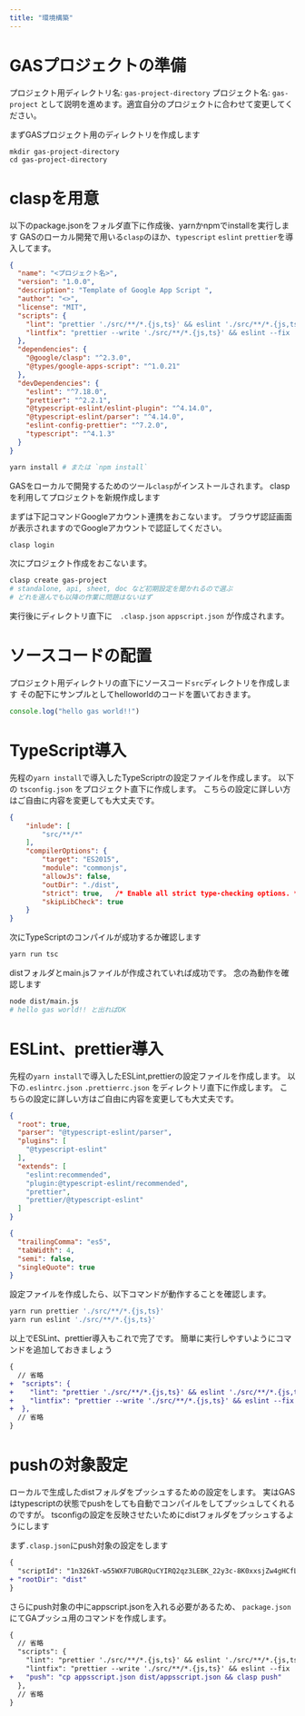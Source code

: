 ```yaml
---
title: "環境構築"
---
```

# GASプロジェクトの準備
プロジェクト用ディレクトリ名: `gas-project-directory`
プロジェクト名: `gas-project`
として説明を進めます。適宜自分のプロジェクトに合わせて変更してください。

まずGASプロジェクト用のディレクトリを作成します
```shell
mkdir gas-project-directory
cd gas-project-directory
```

# claspを用意
以下のpackage.jsonをフォルダ直下に作成後、yarnかnpmでinstallを実行します
GASのローカル開発で用いる`clasp`のほか、`typescript` `eslint` `prettier`を導入してます。

```json:gas-project-directory/package.json
{
  "name": "<プロジェクト名>",
  "version": "1.0.0",
  "description": "Template of Google App Script ",
  "author": "<>",
  "license": "MIT",
  "scripts": {
    "lint": "prettier './src/**/*.{js,ts}' && eslint './src/**/*.{js,ts}'",
    "lintfix": "prettier --write './src/**/*.{js,ts}' && eslint --fix './src/**/*.{js,ts}'"
  },
  "dependencies": {
    "@google/clasp": "^2.3.0",
    "@types/google-apps-script": "^1.0.21"
  },
  "devDependencies": {
    "eslint": "^7.18.0",
    "prettier": "^2.2.1",
    "@typescript-eslint/eslint-plugin": "^4.14.0",
    "@typescript-eslint/parser": "^4.14.0",
    "eslint-config-prettier": "^7.2.0",
    "typescript": "^4.1.3"
  }
}
```
```sh
yarn install # または `npm install`
```

GASをローカルで開発するためのツール`clasp`がインストールされます。
claspを利用してプロジェクトを新規作成します

まずは下記コマンドGoogleアカウント連携をおこないます。
ブラウザ認証画面が表示されますのでGoogleアカウントで認証してください。
```sh
clasp login 
```

次にプロジェクト作成をおこないます。
```sh
clasp create gas-project
# standalone, api, sheet, doc など初期設定を聞かれるので選ぶ
# どれを選んでも以降の作業に問題はないはず 
```
実行後にディレクトリ直下に　`.clasp.json` `appscript.json` が作成されます。


# ソースコードの配置
プロジェクト用ディレクトリの直下にソースコード`src`ディレクトリを作成します
その配下にサンプルとしてhelloworldのコードを置いておきます。
```ts:src/main.ts
console.log("hello gas world!!")
```


# TypeScript導入
先程の`yarn install`で導入したTypeScriptrの設定ファイルを作成します。
以下の `tsconfig.json` をプロジェクト直下に作成します。
こちらの設定に詳しい方はご自由に内容を変更しても大丈夫です。

```json:tsconfig.json
{
    "inlude": [
        "src/**/*"
    ],
    "compilerOptions": {
        "target": "ES2015",
        "module": "commonjs",
        "allowJs": false,
        "outDir": "./dist",
        "strict": true,   /* Enable all strict type-checking options. */
        "skipLibCheck": true
    }
}
```

次にTypeScriptのコンパイルが成功するか確認します
```sh
yarn run tsc
```
distフォルダとmain.jsファイルが作成されていれば成功です。
念の為動作を確認します
```sh
node dist/main.js
# hello gas world!! と出ればOK
```

# ESLint、prettier導入
先程の`yarn install`で導入したESLint,prettierの設定ファイルを作成します。
以下の`.eslintrc.json` `.prettierrc.json` をディレクトリ直下に作成します。
こちらの設定に詳しい方はご自由に内容を変更しても大丈夫です。

```json:.eslintrc.json
{
  "root": true,
  "parser": "@typescript-eslint/parser",
  "plugins": [
    "@typescript-eslint"
  ],
  "extends": [
    "eslint:recommended",
    "plugin:@typescript-eslint/recommended",
    "prettier",
    "prettier/@typescript-eslint"
  ]
}
```
```json:.prettierrc.json
{
  "trailingComma": "es5",
  "tabWidth": 4,
  "semi": false,
  "singleQuote": true
}
```

設定ファイルを作成したら、以下コマンドが動作することを確認します。
```sh
yarn run prettier './src/**/*.{js,ts}'
yarn run eslint './src/**/*.{js,ts}'
```

以上でESLint、prettier導入もこれで完了です。
簡単に実行しやすいようにコマンドを追加しておきましょう
```diff json:package.json
{
  // 省略
+  "scripts": {
+    "lint": "prettier './src/**/*.{js,ts}' && eslint './src/**/*.{js,ts}'",
+    "lintfix": "prettier --write './src/**/*.{js,ts}' && eslint --fix './src/**/*.{js,ts}'",
+  },
  // 省略
}
```

# pushの対象設定
ローカルで生成したdistフォルダをプッシュするための設定をします。
実はGASはtypescriptの状態でpushをしても自動でコンパイルをしてプッシュしてくれるのですが。
tsconfigの設定を反映させたいためにdistフォルダをプッシュするようにします

まず`.clasp.json`にpush対象の設定をします
```diff json:.clasp.json
{
  "scriptId": "1n326kT-w55WXF7UBGRQuCYIRQ2qz3LEBK_22y3c-8K0xxsjZw4gHCfL9"
+ "rootDir": "dist" 
}
```

さらにpush対象の中にappscript.jsonを入れる必要があるため、
`package.json`にてGAプッシュ用のコマンドを作成します。
```diff json:package.json
{
  // 省略
  "scripts": {
    "lint": "prettier './src/**/*.{js,ts}' && eslint './src/**/*.{js,ts}'",
    "lintfix": "prettier --write './src/**/*.{js,ts}' && eslint --fix './src/**/*.{js,ts}'",
+   "push": "cp appsscript.json dist/appsscript.json && clasp push"
  },
  // 省略
}
```